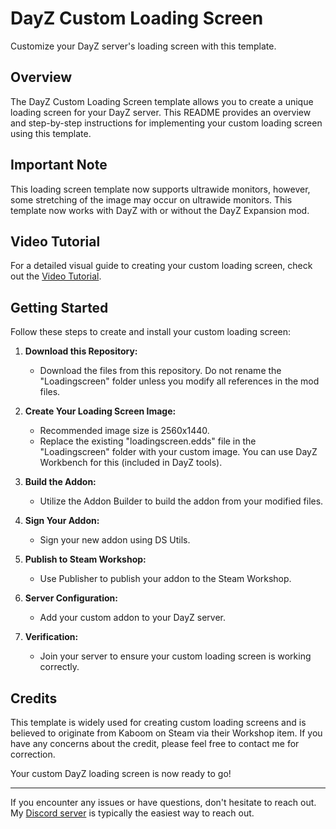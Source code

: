 # DayZ Custom Loading Screen

Customize your DayZ server's loading screen with this template.

## Overview

The DayZ Custom Loading Screen template allows you to create a unique loading screen for your DayZ server. This README provides an overview and step-by-step instructions for implementing your custom loading screen using this template.

## Important Note

This loading screen template now supports ultrawide monitors, however, some stretching of the image may occur on ultrawide monitors. This template now works with DayZ with or without the DayZ Expansion mod.

## Video Tutorial

For a detailed visual guide to creating your custom loading screen, check out the [Video Tutorial](https://youtu.be/7FdC9JfuliI).

## Getting Started

Follow these steps to create and install your custom loading screen:

1. **Download this Repository:**
   - Download the files from this repository. Do not rename the "Loadingscreen" folder unless you modify all references in the mod files.

2. **Create Your Loading Screen Image:**
   - Recommended image size is 2560x1440.
   - Replace the existing "loadingscreen.edds" file in the "Loadingscreen" folder with your custom image. You can use DayZ Workbench for this (included in DayZ tools).

3. **Build the Addon:**
   - Utilize the Addon Builder to build the addon from your modified files.

4. **Sign Your Addon:**
   - Sign your new addon using DS Utils.

5. **Publish to Steam Workshop:**
   - Use Publisher to publish your addon to the Steam Workshop.

6. **Server Configuration:**
   - Add your custom addon to your DayZ server.

7. **Verification:**
   - Join your server to ensure your custom loading screen is working correctly.

## Credits

This template is widely used for creating custom loading screens and is believed to originate from Kaboom on Steam via their Workshop item. If you have any concerns about the credit, please feel free to contact me for correction.

Your custom DayZ loading screen is now ready to go!

---

If you encounter any issues or have questions, don't hesitate to reach out. My [Discord server](https://link.thegamingchief.com/discord) is typically the easiest way to reach out.
